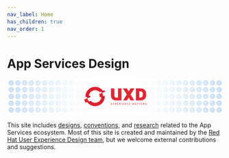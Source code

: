 ```yaml
---
nav_label: Home
has_children: true
nav_order: 1
---
```


# App Services Design

![Banner](assets/images/banner.png)

This site includes [designs](./designs), [conventions](./conventions), and [research](./research) related to the App Services ecosystem. Most of this site is created and maintained by the [Red Hat User Experience Design team](https://www.redhat.com/en/about/product-design), but we welcome external contributions and suggestions.